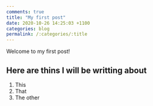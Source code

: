 ```yaml
---
comments: true
title: "My first post"
date: 2020-10-26 14:25:03 +1100
categories: blog
permalink: /:categories/:title
---
```


Welcome to my first post!

## Here are thins I will be writting about

1. This
2. That
3. The other

